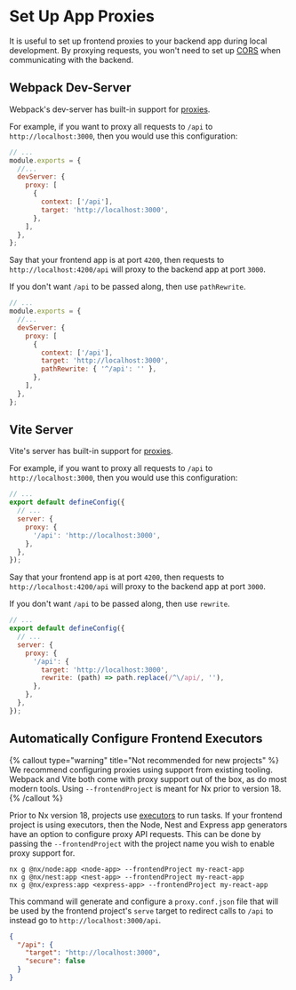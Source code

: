 # Set Up App Proxies

It is useful to set up frontend proxies to your backend app during local development. By proxying requests, you won't need to set up [CORS](https://developer.mozilla.org/en-US/docs/Web/HTTP/CORS) when communicating with the backend.

## Webpack Dev-Server

Webpack's dev-server has built-in support for [proxies](https://webpack.js.org/configuration/dev-server/#devserverproxy).

For example, if you want to proxy all requests to `/api` to `http://localhost:3000`, then you would use this configuration:

```js {% fileName="webpack.config.js" %}
// ...
module.exports = {
  //...
  devServer: {
    proxy: [
      {
        context: ['/api'],
        target: 'http://localhost:3000',
      },
    ],
  },
};
```

Say that your frontend app is at port `4200`, then requests to `http://localhost:4200/api` will proxy to the backend app at port `3000`.

If you don't want `/api` to be passed along, then use `pathRewrite`.

```js {% fileName="webpack.config.js" %}
// ...
module.exports = {
  //...
  devServer: {
    proxy: [
      {
        context: ['/api'],
        target: 'http://localhost:3000',
        pathRewrite: { '^/api': '' },
      },
    ],
  },
};
```

## Vite Server

Vite's server has built-in support for [proxies](https://vitejs.dev/config/server-options#server-proxy).

For example, if you want to proxy all requests to `/api` to `http://localhost:3000`, then you would use this configuration:

```js {% fileName="vite.config.ts" %}
// ...
export default defineConfig({
  // ...
  server: {
    proxy: {
      '/api': 'http://localhost:3000',
    },
  },
});
```

Say that your frontend app is at port `4200`, then requests to `http://localhost:4200/api` will proxy to the backend app at port `3000`.

If you don't want `/api` to be passed along, then use `rewrite`.

```js {% fileName="vite.config.ts" %}
// ...
export default defineConfig({
  // ...
  server: {
    proxy: {
      '/api': {
        target: 'http://localhost:3000',
        rewrite: (path) => path.replace(/^\/api/, ''),
      },
    },
  },
});
```

## Automatically Configure Frontend Executors

{% callout type="warning" title="Not recommended for new projects" %}
We recommend configuring proxies using support from existing tooling. Webpack and Vite both come with proxy support out of the box, as do most modern tools. Using `--frontendProject` is meant for Nx prior to version 18.
{% /callout %}

Prior to Nx version 18, projects use [executors](/concepts/executors-and-configurations) to run tasks. If your frontend project is
using executors, then the Node, Nest and Express app generators have an option to configure proxy API requests. This
can be done by passing the `--frontendProject` with the project name you wish to enable proxy support for.

```shell
nx g @nx/node:app <node-app> --frontendProject my-react-app
nx g @nx/nest:app <nest-app> --frontendProject my-react-app
nx g @nx/express:app <express-app> --frontendProject my-react-app
```

This command will generate and configure a `proxy.conf.json` file that will be used by the frontend project's `serve` target to redirect calls to `/api` to instead go to `http://localhost:3000/api`.

```json {% fileName="/apps/my-react-app/proxy.conf.json" %}
{
  "/api": {
    "target": "http://localhost:3000",
    "secure": false
  }
}
```
